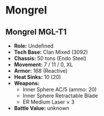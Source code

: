 # Mongrel
## Mongrel MGL-T1
- **Role:** Undefined
- **Tech Base:** Clan Mixed (3092)
- **Chassis:** 50 tons (Endo Steel)
- **Movement:** 7 / 11 / 0, XL
- **Armor:** 168 (Reactive)
- **Heat Sinks:** 10 (20)
- **Weapons:**
  - Inner Sphere AC/5 (ammo: 20)
  - Inner Sphere Retractable Blade
  - ER Medium Laser × 3
- **Battle Value:** unknown

